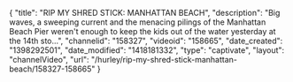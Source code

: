 {
    "title": "RIP MY SHRED STICK: MANHATTAN BEACH",
    "description": "Big waves, a sweeping current and the menacing pilings of the Manhattan Beach Pier weren't enough to keep the kids out of the water yesterday at the 14th sto...",
    "channelid": "158327",
    "videoid": "158665",
    "date_created": "1398292501",
    "date_modified": "1418181332",
    "type": "captivate",
    "layout": "channelVideo",
    "url": "\/hurley\/rip-my-shred-stick-manhattan-beach\/158327-158665"
}